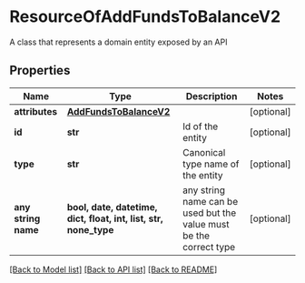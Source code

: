 # ResourceOfAddFundsToBalanceV2

A class that represents a domain entity exposed by an API

## Properties
Name | Type | Description | Notes
------------ | ------------- | ------------- | -------------
**attributes** | [**AddFundsToBalanceV2**](AddFundsToBalanceV2.md) |  | [optional] 
**id** | **str** | Id of the entity | [optional] 
**type** | **str** | Canonical type name of the entity | [optional] 
**any string name** | **bool, date, datetime, dict, float, int, list, str, none_type** | any string name can be used but the value must be the correct type | [optional]

[[Back to Model list]](../README.md#documentation-for-models) [[Back to API list]](../README.md#documentation-for-api-endpoints) [[Back to README]](../README.md)


